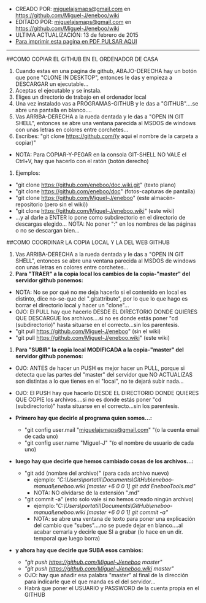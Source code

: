 * CREADO POR: miguelajsmaps@gmail.com en https://github.com/Miguel-J/eneboo/wiki
* EDITADO POR: miguelajsmaps@gmail.com en https://github.com/Miguel-J/eneboo/wiki
* ULTIMA ACTUALIZACIÓN: 13 de febrero de 2015
* [Para imprimir esta pagina en PDF PULSAR AQUI](https://gitprint.com/Miguel-J/eneboo/wiki/GITHUB-COMO-INSTALARLO-Y-USARLO)

----
##COMO COPIAR EL GITHUB EN EL ORDENADOR DE CASA
1. Cuando estas en una pagina de github, ABAJO-DERECHA hay un botón que pone "CLONE IN DESKTOP", entonces le das y empieza a DESCARGAR un ejecutable...
1. Aceptas el ejecutable y se instala.
1. Eliges un directorio de trabajo en el ordenador local
1. Una vez instalado vas a PROGRAMAS-GITHUB y le das a "GITHUB"....se abre una pantalla en blanco....
1. Vas ARRIBA-DERECHA a la rueda dentada y le das a "OPEN IN GIT SHELL", entonces se abre una ventana parecida al MSDOS de windows con unas letras en colores entre corchetes...
1. Escribes: "git clone https://github.com/(y aqui el nombre de la carpeta a copiar)"
 * NOTA: Para COPIAR-Y-PEGAR en la consola GIT-SHELL NO VALE el Ctrl+V, hay que hacerlo con el ratón (botón derecho)
1. Ejemplos: 
 * "git clone https://github.com/eneboo/doc.wiki.git" (texto plano)
 * "git clone https://github.com/eneboo/doc" (fotos-capturas de pantalla)
 * "git clone https://github.com/Miguel-J/eneboo" (este almacén-repositorio (pero sin el wiki))
 * "git clone https://github.com/Miguel-J/eneboo.wiki" (este wiki)
 * ...y al darle a ENTER lo pone como subdirectorio en el directorio de descargas elegido...
NOTA: No poner ":" en los nombres de las páginas o no se descargan bien...

##COMO COORDINAR LA COPIA LOCAL Y LA DEL WEB GITHUB
1. Vas ARRIBA-DERECHA a la rueda dentada y le das a "OPEN IN GIT SHELL", entonces se abre una ventana parecida al MSDOS de windows con unas letras en colores entre corchetes...
1. **Para "TRAER" a la copia local los cambios de la copia-"master" del servidor github ponemos:**
 * NOTA: No se por qué no me deja hacerlo si el contenido en local es distinto, dice no-se-que del ".gitattribute", por lo que lo que hago es borrar el directorio local y hacer un "clone"...
 * OJO: El PULL hay que hacerlo DESDE EL DIRECTORIO DONDE QUIERES QUE DESCARGUE los archivos....si no es donde estás poner "cd (subdirectorio)" hasta situarse en el correcto...sin los parentesis.
 * "git pull https://github.com/Miguel-J/eneboo" (sin el wiki)
 * "git pull https://github.com/Miguel-J/eneboo.wiki" (este wiki)
1. **Para "SUBIR" la copia local MODIFICADA a la copia-"master" del servidor github ponemos:**
 * OJO: ANTES de hacer un PUSH es mejor hacer un PULL, porque si detecta que las partes del "master" del servidor que NO ACTUALIZAS son distintas a lo que tienes en el "local", no te dejará subir nada...
 * OJO: El PUSH hay que hacerlo DESDE EL DIRECTORIO DONDE QUIERES QUE COPIE los archivos....si no es donde estás poner "cd (subdirectorio)" hasta situarse en el correcto...sin los parentesis.

* **Primero hay que decirle al programa quien somos...:**
    * "git config user.mail "miguelajsmaps@gmail.com" "(o la cuenta email de cada uno)
    * "git config user.name "Miguel-J" "(o el nombre de usuario de cada uno)
* **luego hay que decirle que hemos cambiado cosas de los archivos...:**
    * "git add (nombre del archivo)" (para cada archivo nuevo)
        * ejemplo: _"C:\Users\portatil\Documents\GitHub\eneboo-manual\eneboo.wiki [master +6 0 0 1] git add EnebooTools.md"_ 
        * NOTA: NO olvidarse de la extensión ".md"
    * "git commit -a" (esto solo vale si no hemos creado ningún archivo)
        * ejemplo:_"C:\Users\portatil\Documents\GitHub\eneboo-manual\eneboo.wiki [master +6 0 0 1] git commit -a"_ 
        * NOTA: se abre una ventana de texto para poner una explicación del cambio que "subes"....no se puede dejar en blanco....al acabar cerrarla y decirle que SI a grabar (lo hace en un dir. temporal que luego borra)
*  **y ahora hay que decirle que SUBA esos cambios:**
    * _"git push https://github.com/Miguel-J/eneboo master"_
    * _"git push https://github.com/Miguel-J/eneboo.wiki master"_
    * OJO: hay que añadir esa palabra "master" al final de la dirección para indicarle que el que manda es el del servidor...
    * Habrá que poner el USUARIO y PASSWORD de la cuenta propia en el GITHUB


